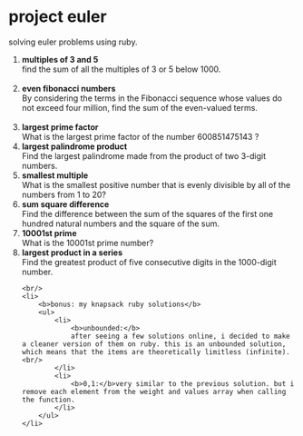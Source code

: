 project euler
==
solving euler problems using ruby.
<ol>
    <li>
		<b>multiples of 3 and 5</b><br/>
		find the sum of all the multiples of 3 or 5 below 1000.
	</li>
	<br/>
	<li>
		<b>even fibonacci numbers</b><br/>
		By considering the terms in the Fibonacci sequence whose values do not exceed four million, find the sum of the even-valued terms.
	</li>
	<br/>
	<li>
		<b>largest prime factor</b><br/>
		What is the largest prime factor of the number 600851475143 ?
	</li>
	<li>
		<b>largest palindrome product</b><br/>
		Find the largest palindrome made from the product of two 3-digit numbers.
	</li>
	<li>
		<b>smallest multiple</b><br/>
		What is the smallest positive number that is evenly divisible by all of the numbers from 1 to 20?
	</li>
	<li>
		<b>sum square difference</b><br/>
		Find the difference between the sum of the squares of the first one hundred natural numbers and the square of the sum.
	</li>
	<li>
		<b>10001st prime</b><br/>
		What is the 10001st prime number?
	</li>
	<li>
		<b>largest product in a series</b><br/>
		Find the greatest product of five consecutive digits in the 1000-digit number.
	</li>

<!-- 	<br/>
	<li>
		<b>bonus: triangle (incomplete)</b>
		<br/>
		by starting at the top of the triangle and moving to adjacent numbers on the row below, the maximum total from top to bottom is 27.<br/><br/>
<pre>
        5
       9 6
      4 6 8
     0 7 1 5</pre>
		i.e. 5 + 9 + 6 + 7 = 27.<br/><br/>
		write a program in a language of your choice to find the maximum total from top to bottom in triangle.txt, a text file containing a triangle with 100 rows.
	</li> -->
	<br/>
	<li>
		<b>bonus: my knapsack ruby solutions</b>
		<ul>
			<li>
				<b>unbounded:</b>
				after seeing a few solutions online, i decided to make a cleaner version of them on ruby. this is an unbounded solution, which means that the items are theoretically limitless (infinite). <br/>
			</li>
			<li>
				<b>0,1:</b>very similar to the previous solution. but i remove each element from the weight and values array when calling the function.
			</li>
		</ul>
	</li>
</ol>